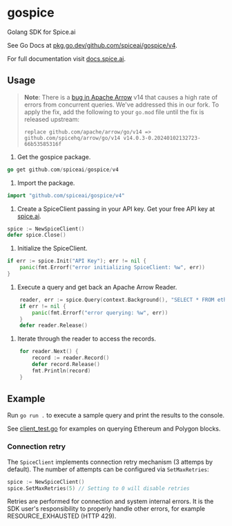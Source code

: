 # gospice

Golang SDK for Spice.ai

See Go Docs at [pkg.go.dev/github.com/spiceai/gospice/v4](https://pkg.go.dev/github.com/spiceai/gospice/v4).

For full documentation visit [docs.spice.ai](https://docs.spice.ai/sdks/go).

## Usage

> **Note**: There is a [bug in Apache Arrow](https://github.com/apache/arrow/issues/38198) v14 that causes a high rate of errors from concurrent queries. We've addressed this in our fork. To apply the fix, add the following to your `go.mod` file until the fix is released upstream:
>
> ```
> replace github.com/apache/arrow/go/v14 => github.com/spicehq/arrow/go/v14 v14.0.3-0.20240102132723-66b53585316f
> ```

1. Get the gospice package.

```go
go get github.com/spiceai/gospice/v4
```

1. Import the package.

```go
import "github.com/spiceai/gospice/v4"
```

1. Create a SpiceClient passing in your API key. Get your free API key at [spice.ai](https://spice.ai).

```go
spice := NewSpiceClient()
defer spice.Close()
```

1. Initialize the SpiceClient.

```go
if err := spice.Init("API Key"); err != nil {
    panic(fmt.Errorf("error initializing SpiceClient: %w", err))
}
```

1. Execute a query and get back an Apache Arrow Reader.

```go
    reader, err := spice.Query(context.Background(), "SELECT * FROM eth.recent_blocks ORDER BY number LIMIT 10")
    if err != nil {
        panic(fmt.Errorf("error querying: %w", err))
    }
    defer reader.Release()
```

1. Iterate through the reader to access the records.

```go
    for reader.Next() {
        record := reader.Record()
        defer record.Release()
        fmt.Println(record)
    }
```

## Example

Run `go run .` to execute a sample query and print the results to the console.

See [client_test.go](client_test.go) for examples on querying Ethereum and Polygon blocks.

### Connection retry

The `SpiceClient` implements connection retry mechanism (3 attemps by default).
The number of attempts can be configured via `SetMaxRetries`:

```go
spice := NewSpiceClient()
spice.SetMaxRetries(5) // Setting to 0 will disable retries
```

Retries are performed for connection and system internal errors. It is the SDK user's responsibility to properly
handle other errors, for example RESOURCE_EXHAUSTED (HTTP 429).
